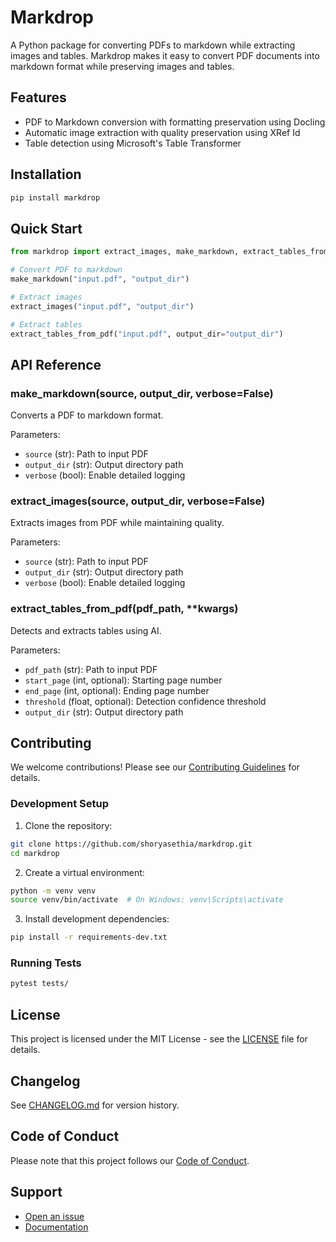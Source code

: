 # Markdrop

A Python package for converting PDFs to markdown while extracting images and tables. Markdrop makes it easy to convert PDF documents into markdown format while preserving images and tables.

## Features

- PDF to Markdown conversion with formatting preservation using Docling
- Automatic image extraction with quality preservation using XRef Id
- Table detection using Microsoft's Table Transformer

## Installation

```bash
pip install markdrop
```

## Quick Start

```python
from markdrop import extract_images, make_markdown, extract_tables_from_pdf

# Convert PDF to markdown
make_markdown("input.pdf", "output_dir")

# Extract images
extract_images("input.pdf", "output_dir")

# Extract tables
extract_tables_from_pdf("input.pdf", output_dir="output_dir")
```

## API Reference

### make_markdown(source, output_dir, verbose=False)
Converts a PDF to markdown format.

Parameters:
- `source` (str): Path to input PDF
- `output_dir` (str): Output directory path
- `verbose` (bool): Enable detailed logging

### extract_images(source, output_dir, verbose=False)
Extracts images from PDF while maintaining quality.

Parameters:
- `source` (str): Path to input PDF
- `output_dir` (str): Output directory path
- `verbose` (bool): Enable detailed logging

### extract_tables_from_pdf(pdf_path, **kwargs)
Detects and extracts tables using AI.

Parameters:
- `pdf_path` (str): Path to input PDF
- `start_page` (int, optional): Starting page number
- `end_page` (int, optional): Ending page number
- `threshold` (float, optional): Detection confidence threshold
- `output_dir` (str): Output directory path

## Contributing

We welcome contributions! Please see our [Contributing Guidelines](CONTRIBUTING.md) for details.

### Development Setup

1. Clone the repository:
```bash
git clone https://github.com/shoryasethia/markdrop.git
cd markdrop
```

2. Create a virtual environment:
```bash
python -m venv venv
source venv/bin/activate  # On Windows: venv\Scripts\activate
```

3. Install development dependencies:
```bash
pip install -r requirements-dev.txt
```

### Running Tests
```bash
pytest tests/
```

## License

This project is licensed under the MIT License - see the [LICENSE](LICENSE) file for details.

## Changelog

See [CHANGELOG.md](CHANGELOG.md) for version history.

## Code of Conduct

Please note that this project follows our [Code of Conduct](CODE_OF_CONDUCT.md).

## Support

- [Open an issue](https://github.com/shoryasethia/markdrop/issues)
- [Documentation](https://markdrop.readthedocs.io/)